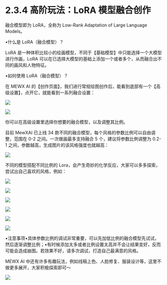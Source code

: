 # 2.3.4 高阶玩法：LoRA 模型融合创作

融合模型即为 LoRA，全称为 Low-Rank Adaptation of Large Language Models。

•什么是 LoRA（融合模型）？

LoRA 是一种体积比较小的绘画模型，不同于【基础模型】中只能选择一个大模型进行作画，LoRA 可以在已选择大模型的基础上添加一个或者多个，从而融合出不同的画风和人物特征。

•如何使用 LoRA（融合模型）？

在 MEWX AI 的【创作页面】，我们进行常规绘图创作后，能看到底部有一个【高级设置】，点开它，就能看到一系列融合设置：

![](img/23594e1a1f140a6eb02af95ab98a9af0.png)

![](img/d54979777b85d6f192526fa0a3f56729.png)

你可以在高级设置里选择你想要的融合模型，以及调整其比例。

目前 MewXAI 已上线 34 款不同的融合模型，每个风格的参数比例可以自由调整，范围在 0-2 之间。一次做画最多支持融合 5 个，建议将参数比例调整为 0.2-1 之间，参数越高，生成图片的该风格强度也就越高：

![](img/75c72efb516fcfe30fcdf6724c50e3ce.png)

不同的模型搭配不同比例的 Lora，会产生奇妙的化学反应，大家可以多多探索，尝试出自己喜欢的风格，例如：

![](img/4f0ddbc63e522a889fa351dd7be70871.png)

![](img/4466e35bfcdf9a718c282bf40fa370d9.png)

![](img/b721023b55b720ee59235ae4b8eeb16f.png)

![](img/9465196f14b6b2e2302c3ea8739b1362.png)

![](img/78f0f8a8b950c4331dbd417ab7b32490.png)

![](img/fcd32638a196a9b293dafaf67df11d77.png)

•注意事项•具体参数比例的调试非常重要，可以先加低比例的融合模型先试试，然后逐渐调整比例；•有时候添加太多或者比例设置太高并不会让结果变好，反而可能会造成崩图。若效果不好，请多次调试，打造自己最满意的风格。

MEWX AI 中还有许多有趣玩法，例如线稿上色、人脸修复、服装设计等，这里不做更多展开，大家积极探索即可～

![](img/e12d1c8b9f4ffdf6c4edf913cceed533.png)